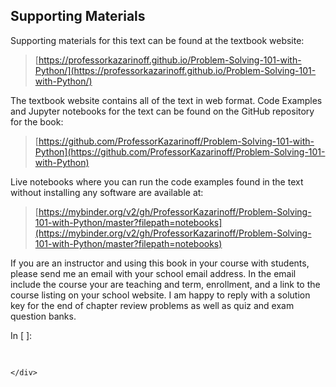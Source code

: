 
## Supporting Materials
Supporting materials for this text can be found at the textbook website:

 > [https://professorkazarinoff.github.io/Problem-Solving-101-with-Python/](https://professorkazarinoff.github.io/Problem-Solving-101-with-Python/)
        
The textbook website contains all of the text in web format. Code Examples and Jupyter notebooks for the text can be found on the GitHub repository for the book:

 > [https://github.com/ProfessorKazarinoff/Problem-Solving-101-with-Python](https://github.com/ProfessorKazarinoff/Problem-Solving-101-with-Python)
    
Live notebooks where you can run the code examples found in the text without installing any software are available at:

 > [https://mybinder.org/v2/gh/ProfessorKazarinoff/Problem-Solving-101-with-Python/master?filepath=notebooks](https://mybinder.org/v2/gh/ProfessorKazarinoff/Problem-Solving-101-with-Python/master?filepath=notebooks)
    
If you are an instructor and using this book in your course with students, please send me an email with your school email address. In the email include the course your are teaching and term, enrollment, and a link to the course listing on your school website. I am happy to reply with a solution key for the end of chapter review problems as well as quiz and exam question banks.
<div class="cell border-box-sizing code_cell rendered">
<div class="input">
<div class="prompt input_prompt">In&nbsp;[&nbsp;]:</div>
<div class="inner_cell">
    <div class="input_area">
<div class=" highlight hl-ipython3"><pre><span></span> 
</pre></div>

    </div>
</div>
</div>

</div>
 

